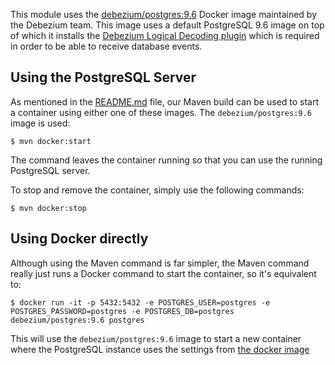 This module uses the [debezium/postgres:9.6](https://github.com/debezium/container-images/tree/main/postgres/9.6) Docker image maintained by the Debezium team. This image uses a default PostgreSQL 9.6 image on top of which it installs the [Debezium Logical Decoding plugin](https://github.com/debezium/postgres-decoderbufs) which is required in order to be able to receive database events.  

## Using the PostgreSQL Server

As mentioned in the [README.md]() file, our Maven build can be used to start a container using either one of these images. The `debezium/postgres:9.6` image is used:

    $ mvn docker:start

The command leaves the container running so that you can use the running PostgreSQL server.

To stop and remove the container, simply use the following commands:

    $ mvn docker:stop

## Using Docker directly

Although using the Maven command is far simpler, the Maven command really just runs a Docker command to start the container, so it's equivalent to:

    $ docker run -it -p 5432:5432 -e POSTGRES_USER=postgres -e POSTGRES_PASSWORD=postgres -e POSTGRES_DB=postgres debezium/postgres:9.6 postgres

This will use the `debezium/postgres:9.6` image to start a new container where the PostgreSQL instance uses the settings from [the docker image](https://github.com/debezium/container-images/blob/main/postgres/9.6/postgresql.conf.sample) 